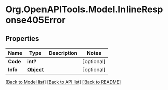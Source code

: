 # Org.OpenAPITools.Model.InlineResponse405Error
## Properties

Name | Type | Description | Notes
------------ | ------------- | ------------- | -------------
**Code** | **int?** |  | [optional] 
**Info** | [**Object**](.md) |  | [optional] 

[[Back to Model list]](../README.md#documentation-for-models) [[Back to API list]](../README.md#documentation-for-api-endpoints) [[Back to README]](../README.md)

